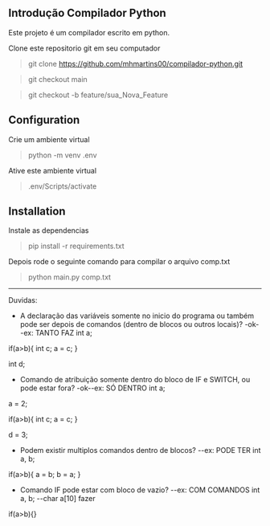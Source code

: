 ## Introdução Compilador Python

Este projeto é um compilador escrito em python.

Clone este repositorio git em seu computador

 > git clone https://github.com/mhmartins00/compilador-python.git

 > git checkout main

 > git checkout -b feature/sua_Nova_Feature

## Configuration

Crie um ambiente virtual
 > python -m venv .env

Ative este ambiente virtual
 > .env/Scripts/activate

## Installation

Instale as dependencias
 > pip install -r requirements.txt

Depois rode o seguinte comando para compilar o arquivo comp.txt
 > python main.py comp.txt 


-----------------
Duvidas:

- A declaração das variáveis somente no inicio do programa ou também pode ser depois de comandos (dentro de blocos ou outros locais)?
-ok--ex: TANTO FAZ
int a;

if(a>b){
    int c;
    a = c;
}

int d;


- Comando de atribuição somente dentro do bloco de IF e SWITCH, ou pode estar fora?
-ok--ex: SÓ DENTRO
int a;

a = 2;

if(a>b){
    int c;
    a = c;
}

d = 3;

- Podem existir multiplos comandos dentro de blocos?
--ex: PODE TER
int a, b;

if(a>b){
    a = b;
    b = a;
}

- Comando IF pode estar com bloco de <comandos> vazio?
--ex: COM COMANDOS
int a, b;
--char a[10] fazer

if(a>b){}